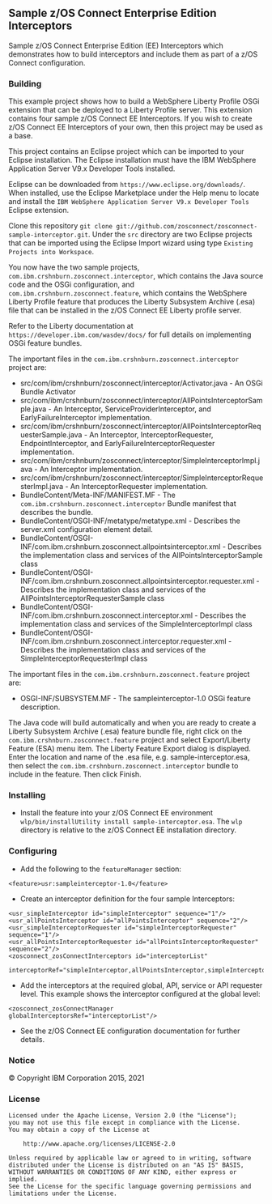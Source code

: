 ## Sample z/OS Connect Enterprise Edition Interceptors

Sample z/OS Connect Enterprise Edition (EE) Interceptors which demonstrates how to build interceptors and include them as part of a z/OS Connect configuration.

### Building

This example project shows how to build a WebSphere Liberty Profile OSGi extension that can be deployed to a Liberty Profile server. This extension contains four sample z/OS Connect EE Interceptors.  If you wish to create z/OS Connect EE Interceptors of your own, then this project may be used as a base.

This project contains an Eclipse project which can be imported to your Eclipse installation.  The Eclipse installation must have the IBM WebSphere Application Server V9.x Developer Tools installed.

Eclipse can be downloaded from `https://www.eclipse.org/downloads/`. When installed, use the Eclipse Marketplace under the Help menu to locate and install the `IBM WebSphere Application Server V9.x Developer Tools` Eclipse extension.

Clone this repository `git clone git://github.com/zosconnect/zosconnect-sample-interceptor.git`.  Under the `src` directory are two Eclipse projects that can be imported using the Eclipse Import wizard using type `Existing Projects into Workspace`.

You now have the two sample projects, `com.ibm.crshnburn.zosconnect.interceptor`, which contains the Java source code and the OSGi configuration, and `com.ibm.crshnburn.zosconnect.feature`, which contains the WebSphere Liberty Profile feature that produces the Liberty Subsystem Archive (.esa) file that can be installed in the z/OS Connect EE Liberty profile server.

Refer to the Liberty documentation at `https://developer.ibm.com/wasdev/docs/` for full details on implementing OSGi feature bundles.

The important files in the `com.ibm.crshnburn.zosconnect.interceptor` project are:

* src/com/ibm/crshnburn/zosconnect/interceptor/Activator.java - An OSGi Bundle Activator
* src/com/ibm/crshnburn/zosconnect/interceptor/AllPointsInterceptorSample.java - An Interceptor, ServiceProviderInterceptor, and EarlyFailureInterceptor implementation.
* src/com/ibm/crshnburn/zosconnect/interceptor/AllPointsInterceptorRequesterSample.java - An Interceptor, InterceptorRequester, EndpointInterceptor, and EarlyFailureInterceptorRequester implementation.
* src/com/ibm/crshnburn/zosconnect/interceptor/SimpleInterceptorImpl.java - An Interceptor implementation.
* src/com/ibm/crshnburn/zosconnect/interceptor/SimpleInterceptorRequesterImpl.java - An InterceptorRequester implementation.
* BundleContent/Meta-INF/MANIFEST.MF - The `com.ibm.crshnburn.zosconnect.interceptor` Bundle manifest that describes the bundle.
* BundleContent/OSGI-INF/metatype/metatype.xml - Describes the server.xml configuration element detail.
* BundleContent/OSGI-INF/com.ibm.crshnburn.zosconnect.allpointsinterceptor.xml - Describes the implementation class and services of the AllPointsInterceptorSample class
* BundleContent/OSGI-INF/com.ibm.crshnburn.zosconnect.allpointsinterceptor.requester.xml - Describes the implementation class and services of the AllPointsInterceptorRequesterSample class
* BundleContent/OSGI-INF/com.ibm.crshnburn.zosconnect.interceptor.xml - Describes the implementation class and services of the SimpleInterceptorImpl class
* BundleContent/OSGI-INF/com.ibm.crshnburn.zosconnect.interceptor.requester.xml - Describes the implementation class and services of the SimpleInterceptorRequesterImpl class

The important files in the `com.ibm.crshnburn.zosconnect.feature` project are:

* OSGI-INF/SUBSYSTEM.MF - The sampleinterceptor-1.0 OSGi feature description.

The Java code will build automatically and when you are ready to create a Liberty Subsystem Archive (.esa) feature bundle file, right click on the `com.ibm.crshnburn.zosconnect.feature` project and select Export/Liberty Feature (ESA) menu item.  The Liberty Feature Export dialog is displayed. Enter the location and name of the .esa file, e.g. sample-interceptor.esa, then select the `com.ibm.crshnburn.zosconnect.interceptor` bundle to include in the feature. Then click Finish.

### Installing

* Install the feature into your z/OS Connect EE environment `wlp/bin/installUtility install sample-interceptor.esa`.  The `wlp` directory is relative to the z/OS Connect EE installation directory.

### Configuring

* Add the following to the `featureManager` section:
```
<feature>usr:sampleinterceptor-1.0</feature>
```
* Create an interceptor definition for the four sample Interceptors:

```
<usr_simpleInterceptor id="simpleInterceptor" sequence="1"/>
<usr_allPointsInterceptor id="allPointsInterceptor" sequence="2"/>
<usr_simpleInterceptorRequester id="simpleInterceptorRequester" sequence="1"/>
<usr_allPointsInterceptorRequester id="allPointsInterceptorRequester" sequence="2"/>
<zosconnect_zosConnectInterceptors id="interceptorList"
           interceptorRef="simpleInterceptor,allPointsInterceptor,simpleInterceptorRequester,allPointsInterceptorRequester"/>
```
* Add the interceptors at the required global, API, service or API requester level.  This example shows the interceptor configured at the global level: 

```
<zosconnect_zosConnectManager globalInterceptorsRef="interceptorList"/>
```

* See the z/OS Connect EE configuration documentation for further details.

### Notice

&copy; Copyright IBM Corporation 2015, 2021

### License
```
Licensed under the Apache License, Version 2.0 (the "License");
you may not use this file except in compliance with the License.
You may obtain a copy of the License at

    http://www.apache.org/licenses/LICENSE-2.0

Unless required by applicable law or agreed to in writing, software
distributed under the License is distributed on an "AS IS" BASIS,
WITHOUT WARRANTIES OR CONDITIONS OF ANY KIND, either express or implied.
See the License for the specific language governing permissions and
limitations under the License.
```
